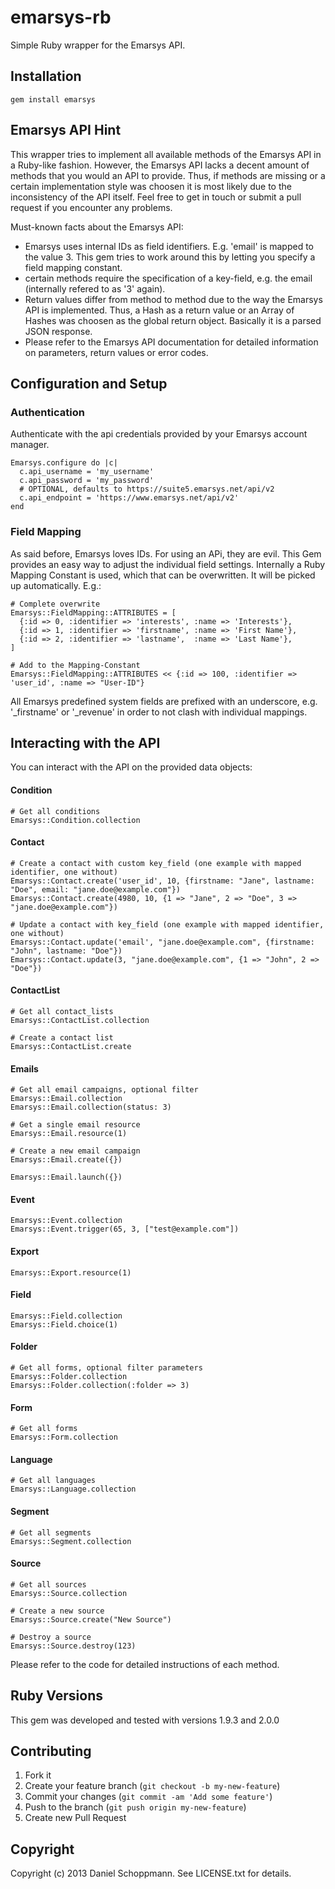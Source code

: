 # emarsys-rb

Simple Ruby wrapper for the Emarsys API.

## Installation

    gem install emarsys

## Emarsys API Hint

This wrapper tries to implement all available methods of the Emarsys API in a
Ruby-like fashion. However, the Emarsys API lacks a decent amount of methods that
you would an API to provide.
Thus, if methods are missing or a certain implementation
style was choosen it is most likely due to the inconsistency of the API itself.
Feel free to get in touch or submit a pull request if you encounter any problems.

Must-known facts about the Emarsys API:

* Emarsys uses internal IDs as field identifiers. E.g. 'email' is mapped to the value 3.
This gem tries to work around this by letting you specify a field mapping constant.
* certain methods require the specification of a key-field, e.g. the email (internally refered to as '3' again).
* Return values differ from method to method due to the way the Emarsys API is implemented.
Thus, a Hash as a return value or an Array of Hashes was choosen as the global return object. Basically it is a parsed JSON response.
* Please refer to the Emarsys API documentation for detailed information on parameters, return values or error codes.

## Configuration and Setup
### Authentication

Authenticate with the api credentials provided by your Emarsys account manager.

    Emarsys.configure do |c|
      c.api_username = 'my_username'
      c.api_password = 'my_password'
      # OPTIONAL, defaults to https://suite5.emarsys.net/api/v2
      c.api_endpoint = 'https://www.emarsys.net/api/v2'
    end

### Field Mapping

As said before, Emarsys loves IDs. For using an APi, they are evil. This Gem provides
an easy way to adjust the individual field settings. Internally a Ruby Mapping Constant is used,
which that can be overwritten. It will be picked up automatically. E.g.:

    # Complete overwrite
    Emarsys::FieldMapping::ATTRIBUTES = [
      {:id => 0, :identifier => 'interests', :name => 'Interests'},
      {:id => 1, :identifier => 'firstname', :name => 'First Name'},
      {:id => 2, :identifier => 'lastname',  :name => 'Last Name'},
    ]

    # Add to the Mapping-Constant
    Emarsys::FieldMapping::ATTRIBUTES << {:id => 100, :identifier => 'user_id', :name => "User-ID"}

All Emarsys predefined system fields are prefixed with an underscore, e.g. '_firstname' or '_revenue' in order to not
clash with individual mappings.


## Interacting with the API

You can interact with the API on the provided data objects:

#### Condition

    # Get all conditions
    Emarsys::Condition.collection

#### Contact

    # Create a contact with custom key_field (one example with mapped identifier, one without)
    Emarsys::Contact.create('user_id', 10, {firstname: "Jane", lastname: "Doe", email: "jane.doe@example.com"})
    Emarsys::Contact.create(4980, 10, {1 => "Jane", 2 => "Doe", 3 => "jane.doe@example.com"})

    # Update a contact with key_field (one example with mapped identifier, one without)
    Emarsys::Contact.update('email', "jane.doe@example.com", {firstname: "John", lastname: "Doe"})
    Emarsys::Contact.update(3, "jane.doe@example.com", {1 => "John", 2 => "Doe"})

#### ContactList

    # Get all contact_lists
    Emarsys::ContactList.collection

    # Create a contact list
    Emarsys::ContactList.create

#### Emails

    # Get all email campaigns, optional filter
    Emarsys::Email.collection
    Emarsys::Email.collection(status: 3)

    # Get a single email resource
    Emarsys::Email.resource(1)

    # Create a new email campaign
    Emarsys::Email.create({})

    Emarsys::Email.launch({})

#### Event

    Emarsys::Event.collection
    Emarsys::Event.trigger(65, 3, ["test@example.com"])

#### Export

    Emarsys::Export.resource(1)

#### Field

    Emarsys::Field.collection
    Emarsys::Field.choice(1)

#### Folder

    # Get all forms, optional filter parameters
    Emarsys::Folder.collection
    Emarsys::Folder.collection(:folder => 3)

#### Form

    # Get all forms
    Emarsys::Form.collection

#### Language

    # Get all languages
    Emarsys::Language.collection

#### Segment

    # Get all segments
    Emarsys::Segment.collection

#### Source

    # Get all sources
    Emarsys::Source.collection

    # Create a new source
    Emarsys::Source.create("New Source")

    # Destroy a source
    Emarsys::Source.destroy(123)


Please refer to the code for detailed instructions of each method.

## Ruby Versions

This gem was developed and tested with versions 1.9.3 and 2.0.0


## Contributing

1. Fork it
2. Create your feature branch (`git checkout -b my-new-feature`)
3. Commit your changes (`git commit -am 'Add some feature'`)
4. Push to the branch (`git push origin my-new-feature`)
5. Create new Pull Request


## Copyright

Copyright (c) 2013 Daniel Schoppmann. See LICENSE.txt for details.